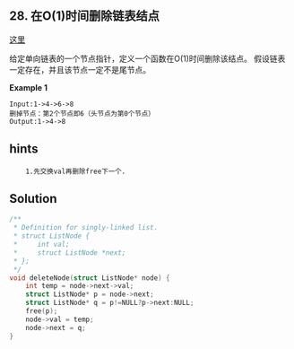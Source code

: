 ## 28. 在O(1)时间删除链表结点
[这里](https://www.acwing.com/problem/content/85/)

给定单向链表的一个节点指针，定义一个函数在O(1)时间删除该结点。
假设链表一定存在，并且该节点一定不是尾节点。

**Example 1**
```
Input:1->4->6->8
删掉节点：第2个节点即6（头节点为第0个节点）
Output:1->4->8
```

## hints
```
    1.先交换val再删除free下一个.
```

## Solution
``` c
/**
 * Definition for singly-linked list.
 * struct ListNode {
 *     int val;
 *     struct ListNode *next;
 * };
 */
void deleteNode(struct ListNode* node) {
    int temp = node->next->val;
    struct ListNode* p = node->next;
    struct ListNode* q = p!=NULL?p->next:NULL;
    free(p);
    node->val = temp;
    node->next = q;
}
```